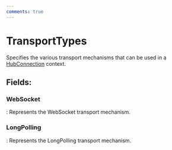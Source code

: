 ```yaml
---
comments: true
---
```

# TransportTypes

Specifies the various transport mechanisms that can be used in a [HubConnection](HubConnection.md) context. 

## **Fields**:
### **WebSocket**
: Represents the WebSocket transport mechanism. 
### **LongPolling**
: Represents the LongPolling transport mechanism. 